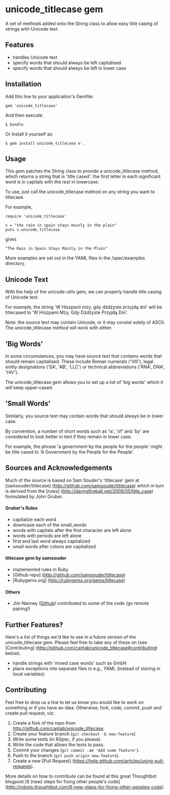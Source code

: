 # unicode_titlecase gem

A set of methods added onto the String class to allow easy title casing of strings with Unicode text.

## Features

* handles Unicode text
* specify words that should always be left capitalised
* specify words that should always be left in lower case
	
## Installation

Add this line to your application's Gemfile:

    gem 'unicode_titlecase'

And then execute:

    $ bundle

Or install it yourself as:

    $ gem install unicode_titlecase e'.

## Usage

This gem patches the String class to provide a unicode_titlecase method, which returns a string that is 'title cased': the first letter in each significant word is in capitals with the rest in lowercase.

To use, just call the unicode_titlecase method on any string you want to titlecase.

For example,

    require 'unicode_titlecase'
    
    s = "the rain in spain stays mainly in the plain"
    puts s.unicode_titlecase
    
gives

    "The Rain in Spain Stays Mainly in the Plain"

More examples are set out in the YAML files in the /spec/examples directory.

## Unicode Text

With the help of the unicode-utils gem, we can properly handle title casing of Unicode text.

For example, the string 'W Hiszpanii mży, gdy dżdżyste przyjdą dni' will be titlecased to 'W Hiszpanii Mży, Gdy Dżdżyste Przyjdą Dni'.

Note: the source text may contain Unicode, or it may consist solely of ASCII. The unicode_titlecase method will work with either.

## 'Big Words'

In some circumstances, you may have source text that contains words that should remain capitalised. These include Roman numerals ('VIII'), legal entity designations ('SA', 'AB', 'LLC') or technical abbreviations ('RNA', DNA', 'HIV').

The unicode_titlecase gem allows you to set up a list of 'big words' which it will keep upper-cased.

## 'Small Words'

Similarly, you source text may contain words that should always be in lower case.

By convention, a number of short words such as 'is', 'of' and 'by' are considered to look better in text if they remain in lower case.

For example, the phrase 'a government by the people for the people' might be title cased to 'A Government by the People for the People'.

## Sources and Acknowledgements

Much of the source is based on Sam Souder's 'titlecase' gem at [samsouder/titlecase] (http://github.com/samsouder/titlecase) which in turn is derived from the [rules] (http://daringfireball.net/2008/05/title_case) formulated by John Gruber.

#### Gruber's Rules
  - capitalize each word
  - downcase each of the small_words
  - words with capitals after the first character are left alone
  - words with periods are left alone
  - first and last word always capitalized
  - small words after colons are capitalized

#### titlecase gem by samsouder

  - implemented rules in Ruby
  - [Github repo] (http://github.com/samsouder/titlecase)
  - [Rubygems.org] (http://rubygems.org/gems/titlecase)
 
#### Others
  - Jim Nanney ([Github](https://github.com/jimnanney)) contributed to some of the code (go remote pairing!)
  
## Further Features?
Here's a list of things we'd like to see in a future version of the unicode_titlecase gem. Please feel free to take any of these on (see [Contributing] (http://github.com/cantab/unicode_titlecase#contributing) below).
  - handle strings with 'mixed case words' such as GmbH
  - place exceptions into separate files in e.g., YAML (instead of storing in local variables)

## Contributing
Feel free to drop us a line to let us know you would like to work on something or if you have an idea. Otherwise, fork, code, commit, push and create pull request, *viz*:

1. Create a fork of the repo from http://github.com/cantab/unicode_titlecase.
2. Create your feature branch (`git checkout -b new-feature`).
2. Write some tests (in RSpec, if you please).
3. Write the code that allows the tests to pass.
3. Commit your changes (`git commit -am 'Add some feature'`).
4. Push to the branch (`git push origin new-feature`).
5. Create a new [Pull Request] (https://help.github.com/articles/using-pull-requests).

More details on how to contribute can be found at this great Thoughtbot blogpost [8 (new) steps for fixing other people's code] (http://robots.thoughtbot.com/8-new-steps-for-fixing-other-peoples-code).

